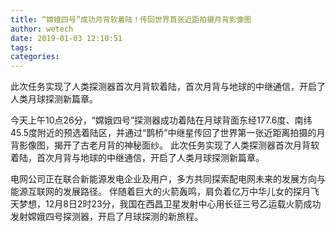 ```yaml
---
title: “嫦娥四号”成功月背软着陆！传回世界首张近距拍摄月背影像图
author: wetech
date: 2019-01-03 12:10:51
tags: 
categories: 
---
```

此次任务实现了人类探测器首次月背软着陆，首次月背与地球的中继通信，开启了人类月球探测新篇章。
<!-- more -->
今天上午10点26分，“嫦娥四号”探测器成功着陆在月球背面东经177.6度、南纬45.5度附近的预选着陆区，并通过“鹊桥”中继星传回了世界第一张近距离拍摄的月背影像图，揭开了古老月背的神秘面纱。
此次任务实现了人类探测器首次月背软着陆，首次月背与地球的中继通信，开启了人类月球探测新篇章。
 
 
电网公司正在联合新能源发电企业及用户，多方共同探索配电网未来的发展方向与能源互联网的发展路径。
伴随着巨大的火箭轰鸣，肩负着亿万中华儿女的探月飞天梦想，12月8日2时23分，我国在西昌卫星发射中心用长征三号乙运载火箭成功发射嫦娥四号探测器，开启了月球探测的新旅程。

